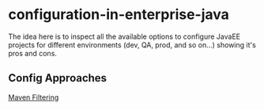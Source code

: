 # configuration-in-enterprise-java

The idea here is to inspect all the available options to configure JavaEE projects for different environments (dev, QA, prod, and so on...) showing it's pros and cons.

## Config Approaches
[Maven Filtering](https://github.com/felipe-alves-moraes/blueprints-in-enterprise-java/tree/master/configuration/maven-configuration)
